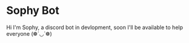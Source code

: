 # Sophy Bot

Hi I'm Sophy, a discord bot in devlopment, soon I'll be available to help everyone (❁´◡`❁)

